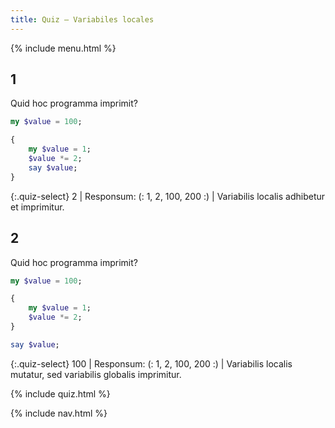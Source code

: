 ```yaml
---
title: Quiz — Variabiles locales
---
```


{% include menu.html %}

## 1

Quid hoc programma imprimit?

```raku
my $value = 100;

{
    my $value = 1;
    $value *= 2;
    say $value;
}
```

{:.quiz-select}
2 | Responsum: (: 1, 2, 100, 200 :) | Variabilis localis adhibetur et imprimitur.

## 2

Quid hoc programma imprimit?

```raku
my $value = 100;

{
    my $value = 1;
    $value *= 2;
}

say $value;
```

{:.quiz-select}
100 | Responsum: (: 1, 2, 100, 200 :) | Variabilis localis mutatur, sed variabilis globalis imprimitur.

{% include quiz.html %}

{% include nav.html %}